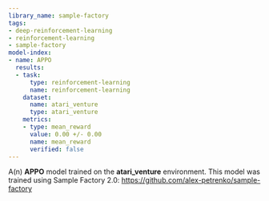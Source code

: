 ```yaml
---
library_name: sample-factory
tags:
- deep-reinforcement-learning
- reinforcement-learning
- sample-factory
model-index:
- name: APPO
  results:
  - task:
      type: reinforcement-learning
      name: reinforcement-learning
    dataset:
      name: atari_venture
      type: atari_venture
    metrics:
    - type: mean_reward
      value: 0.00 +/- 0.00
      name: mean_reward
      verified: false
---
```


A(n) **APPO** model trained on the **atari_venture** environment.
This model was trained using Sample Factory 2.0: https://github.com/alex-petrenko/sample-factory
    